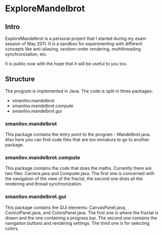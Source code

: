 ExploreMandelbrot
=================

Intro
-----

ExploreMandelbrot is a personal project that I started during my exam session of May 2011. It is a sandbox for experimenting with different concepts like anti-aliasing, random-order rendering, multithreading synchronization, etc.

It is public now with the hope that it will be useful to you too.

Structure
---------

The program is implemented in Java. The code is split in three packages:

- smanilov.mandelbrot
- smanilov.mandelbrot.compute
- smanilov.mandelbrot.gui

### smanilov.mandelbrot

This package contains the entry point to the program - Mandelbrot.java. Also here you can find code files that are too immature to go to another package.

### smanilov.mandelbrot.compute

This package contains the code that does the maths. Currently there are two files: Camera.java and Computer.java. The first one is concerned with the navigation of the view of the fractal, the second one does all the rendering and thread synchronization.

### smanilov.mandelbrot.gui

This package contains the GUI elements: CanvasPanel.java, ControlPanel.java, and ColorsPanel.java. The first one is where the fractal is drawn and the one containing a progress bar. The second one contains the navigation buttons and rendering settings. The third one is for selecting colors.
